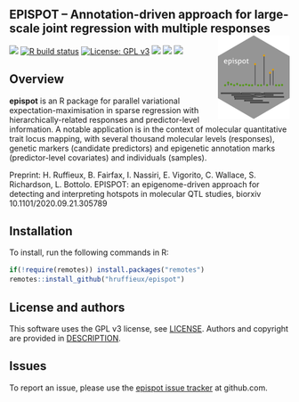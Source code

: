 <!-- README.md is generated from README.Rmd. Please edit that file -->
<!-- First time: run usethis::use_readme_rmd() to create a pre-commit hook that 
prevents from committing if the README.Rmd has changed, but has not been 
re-knitted to generate an updated README.md -->

## EPISPOT – Annotation-driven approach for large-scale joint regression with multiple responses <img src="man/figures/epispot_logo.png" align="right" height="150"/>

<!-- Run for the R CMD checks, run usethis::use_github_actions() to set up the pipeline, possibly modify the .yaml file and then: -->

[![](https://travis-ci.org/hruffieux/epispot.svg?branch=master)](https://travis-ci.org/hruffieux/epispot)
[![R build
status](https://github.com/hruffieux/epispot/workflows/R-CMD-check/badge.svg)](https://github.com/hruffieux/epispot/actions)
[![License: GPL
v3](https://img.shields.io/badge/license-GPL%20v3-blue.svg)](https://www.gnu.org/licenses/gpl-3.0)
[![](https://img.shields.io/badge/devel%20version-0.1.3-blue.svg)](https://github.com/hruffieux/epispot)
[![](https://img.shields.io/github/languages/code-size/hruffieux/epispot.svg)](https://github.com/hruffieux/epispot)
[![](https://img.shields.io/badge/doi-10.1101/2020.09.21.305789-yellow.svg)](https://doi.org/10.1101/2020.09.21.305789)

## Overview

**epispot** is an R package for parallel variational
expectation-maximisation in sparse regression with
hierarchically-related responses and predictor-level information. A
notable application is in the context of molecular quantitative trait
locus mapping, with several thousand molecular levels (responses),
genetic markers (candidate predictors) and epigenetic annotation marks
(predictor-level covariates) and individuals (samples).

Preprint: H. Ruffieux, B. Fairfax, I. Nassiri, E. Vigorito, C. Wallace,
S. Richardson, L. Bottolo. EPISPOT: an epigenome-driven approach for
detecting and interpreting hotspots in molecular QTL studies, biorxiv
10.1101/2020.09.21.305789

## Installation

To install, run the following commands in R:

``` r
if(!require(remotes)) install.packages("remotes")
remotes::install_github("hruffieux/epispot")
```

## License and authors

This software uses the GPL v3 license, see [LICENSE](LICENSE). Authors
and copyright are provided in [DESCRIPTION](DESCRIPTION).

## Issues

To report an issue, please use the [epispot issue
tracker](https://github.com/hruffieux/epispot/issues) at github.com.
